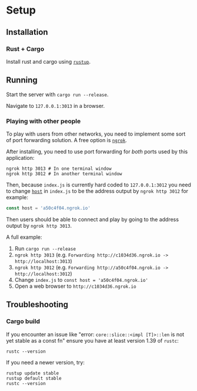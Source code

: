 # Setup

## Installation

### Rust + Cargo
Install rust and cargo using [`rustup`](https://doc.rust-lang.org/book/ch01-01-installation.html#installation).

## Running

Start the server with `cargo run --release`.

Navigate to `127.0.0.1:3013` in a browser.

### Playing with other people

To play with users from other networks, you need to implement some sort of port
forwarding solution. A free option is [`ngrok`](https://ngrok.com/).

After installing, you need to use port forwarding for _both_ ports used by this application:
```
ngrok http 3013 # In one terminal window
ngrok http 3012 # In another terminal window
```

Then, because `index.js` is currently hard coded to `127.0.0.1:3012` you need to change
[`host`](https://github.com/mlodato517/snake/blob/master/build/index.js#L18) in `index.js`
to be the address output by `ngrok http 3012` for example:
```js
const host = 'a50c4f04.ngrok.io'
```

Then users should be able to connect and play by going to the address output by `ngrok http 3013`.

A full example:
1. Run `cargo run --release`
1. `ngrok http 3013` (e.g. `Forwarding http://c1034d36.ngrok.io -> http://localhost:3013`)
1. `ngrok http 3012` (e.g. `Forwarding http://a50c4f04.ngrok.io -> http://localhost:3012`)
1. Change `index.js` to `const host = 'a50c4f04.ngrok.io'`
1. Open a web browser to `http://c1034d36.ngrok.io`

## Troubleshooting

### Cargo build
If you encounter an issue like "error: `core::slice::<impl [T]>::len`
is not yet stable as a const fn" ensure you have at least version 1.39 of `rustc`:
```
rustc --version
```
If you need a newer version, try:
```
rustup update stable
rustup default stable
rustc --version
```
